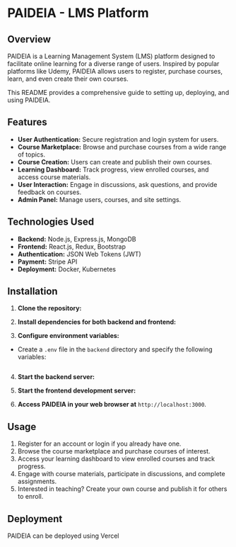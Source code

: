 # PAIDEIA - LMS Platform

## Overview

PAIDEIA is a Learning Management System (LMS) platform designed to facilitate online learning for a diverse range of users. Inspired by popular platforms like Udemy, PAIDEIA allows users to register, purchase courses, learn, and even create their own courses.

This README provides a comprehensive guide to setting up, deploying, and using PAIDEIA.

## Features

- **User Authentication:** Secure registration and login system for users.
- **Course Marketplace:** Browse and purchase courses from a wide range of topics.
- **Course Creation:** Users can create and publish their own courses.
- **Learning Dashboard:** Track progress, view enrolled courses, and access course materials.
- **User Interaction:** Engage in discussions, ask questions, and provide feedback on courses.
- **Admin Panel:** Manage users, courses, and site settings.

## Technologies Used

- **Backend:** Node.js, Express.js, MongoDB
- **Frontend:** React.js, Redux, Bootstrap
- **Authentication:** JSON Web Tokens (JWT)
- **Payment:** Stripe API
- **Deployment:** Docker, Kubernetes

## Installation

1. **Clone the repository:**

2. **Install dependencies for both backend and frontend:**

3. **Configure environment variables:**

- Create a `.env` file in the `backend` directory and specify the following variables:
  ```

  ```

4. **Start the backend server:**

5. **Start the frontend development server:**

6. **Access PAIDEIA in your web browser at** `http://localhost:3000`.

## Usage

1. Register for an account or login if you already have one.
2. Browse the course marketplace and purchase courses of interest.
3. Access your learning dashboard to view enrolled courses and track progress.
4. Engage with course materials, participate in discussions, and complete assignments.
5. Interested in teaching? Create your own course and publish it for others to enroll.

## Deployment

PAIDEIA can be deployed using Vercel
